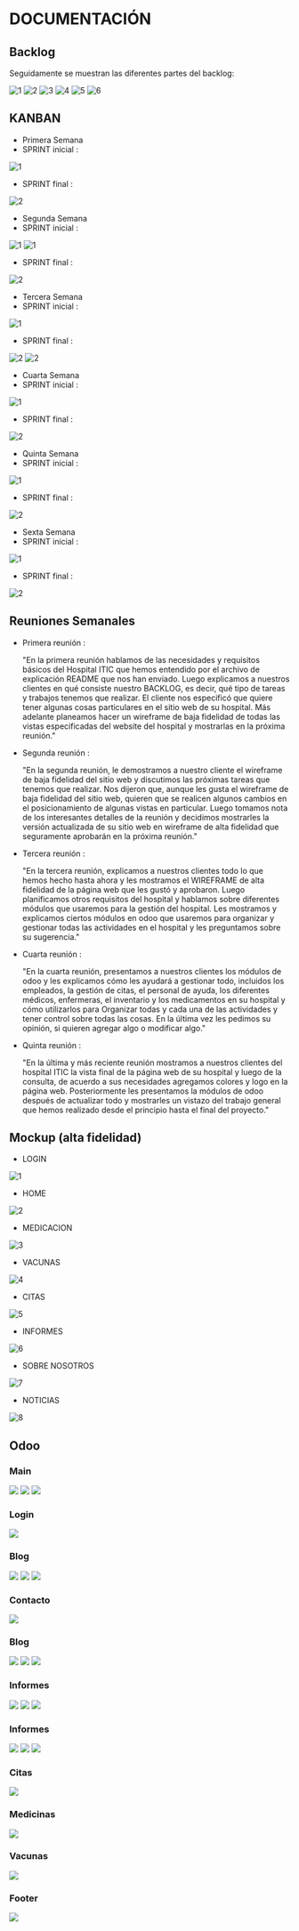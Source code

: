# DOCUMENTACIÓN

## Backlog
Seguidamente se muestran las diferentes partes del backlog:

![1](BLG1.png)
![2](BLG2.png)
![3](BLG3.png)
![4](BLG4.png)
![5](BLG5.png)
![6](BLG6.png)

## KANBAN
* Primera Semana 
* SPRINT inicial :

![1](1.png)

* SPRINT final : 

![2](4.png)

* Segunda Semana 
* SPRINT inicial :

![1](2.png)
![1](3.png)

* SPRINT final : 

![2](5.png)

* Tercera Semana 
* SPRINT inicial :

![1](6.png)

* SPRINT final : 

![2](7.png)
![2](8.png)

* Cuarta Semana 
* SPRINT inicial :

![1](9.png)

* SPRINT final : 

![2](10.png)

* Quinta Semana 
* SPRINT inicial :

![1](10.png)

* SPRINT final : 

![2](11.png)

* Sexta Semana 
* SPRINT inicial :

![1](12.png)

* SPRINT final : 

![2](13.png)

## Reuniones Semanales

* Primera reunión :

  "En la primera reunión hablamos de las necesidades y requisitos básicos del Hospital ITIC que hemos entendido por el archivo de explicación README que nos han enviado. Luego explicamos a nuestros clientes en qué consiste nuestro BACKLOG, es decir, qué tipo de tareas y trabajos tenemos que realizar. El cliente nos especificó que quiere tener algunas cosas particulares en el sitio web de su hospital. Más adelante planeamos hacer un wireframe de baja fidelidad de todas las vistas especificadas del website del hospital y mostrarlas en la próxima reunión."
  
* Segunda reunión :

  "En la segunda reunión, le demostramos a nuestro cliente el wireframe de baja fidelidad del sitio web y discutimos las próximas tareas que tenemos que realizar. Nos dijeron que, aunque les gusta el wireframe de baja fidelidad del sitio web, quieren que se realicen algunos cambios en el posicionamiento de algunas vistas en particular. Luego tomamos nota de los interesantes detalles de la reunión y decidimos mostrarles la versión actualizada de su sitio web en wireframe de alta fidelidad que seguramente aprobarán en la próxima reunión."

* Tercera reunión :

  "En la tercera reunión, explicamos a nuestros clientes todo lo que hemos hecho hasta ahora y les mostramos el WIREFRAME de alta fidelidad de la página web que les gustó y aprobaron. Luego planificamos otros requisitos del hospital y hablamos sobre diferentes módulos que usaremos para la gestión del hospital. Les mostramos y explicamos ciertos módulos en odoo que usaremos para organizar y gestionar todas las actividades en el hospital y les preguntamos sobre su sugerencia."

* Cuarta reunión :

  "En la cuarta reunión, presentamos a nuestros clientes los módulos de odoo y les explicamos cómo les ayudará a gestionar todo, incluidos los empleados, la gestión de citas, el personal de ayuda, los diferentes médicos, enfermeras, el inventario y los medicamentos en su hospital y cómo utilizarlos para Organizar todas y cada una de las actividades y tener control sobre todas las cosas. En la última vez les pedimos su opinión, si quieren agregar algo o modificar algo."

* Quinta reunión :

  "En la última y más reciente reunión mostramos a nuestros clientes del hospital ITIC la vista final de la página web de su hospital y luego de la consulta, de acuerdo a sus necesidades agregamos colores y logo en la página web. Posteriormente les presentamos la módulos de odoo después de actualizar todo y mostrarles un vistazo del trabajo general que hemos realizado desde el principio hasta el final del proyecto."


## Mockup (alta fidelidad)

  * LOGIN

![1](AF1.png)

  * HOME

![2](AF2.png)

  * MEDICACION

![3](AF3.png)

  * VACUNAS

![4](AF4.png)

  * CITAS

![5](AF5.png)

  * INFORMES

![6](AF6.png)

  * SOBRE NOSOTROS

![7](AF7.png)

  * NOTICIAS

![8](AF8.png)

  ## Odoo
  ### Main
  ![](main1.png)
  ![](main2.png)
  ![](main3.png)

  ### Login
  ![](login.png)

  ### Blog
  ![](blog1.png)
  ![](blog2.png)
  ![](blog3.png)

  ### Contacto
  ![](contact.png)

  ### Blog
  ![](blog1.png)
  ![](blog2.png)
  ![](blog3.png)

  ### Informes
  ![](informes1.png)
  ![](informes2.png)
  ![](informes3.png)

  ### Informes
  ![](informes1.png)
  ![](informes2.png)
  ![](informes3.png)

  ### Citas
  ![](citas.png)

  ### Medicinas
  ![](medicinas.png)

  ### Vacunas
  ![](vacunas.png)

  ### Footer
  ![](footer.png)